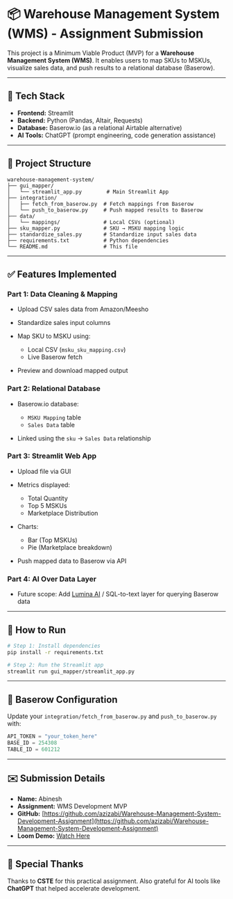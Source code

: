 # 📦 Warehouse Management System (WMS) - Assignment Submission

This project is a Minimum Viable Product (MVP) for a **Warehouse Management System (WMS)**. It enables users to map SKUs to MSKUs, visualize sales data, and push results to a relational database (Baserow).

---

## 🔧 Tech Stack

* **Frontend:** Streamlit
* **Backend:** Python (Pandas, Altair, Requests)
* **Database:** Baserow\.io (as a relational Airtable alternative)
* **AI Tools:** ChatGPT (prompt engineering, code generation assistance)

---

## 📂 Project Structure

```
warehouse-management-system/
├── gui_mapper/
│   └── streamlit_app.py        # Main Streamlit App
├── integration/
│   ├── fetch_from_baserow.py  # Fetch mappings from Baserow
│   └── push_to_baserow.py     # Push mapped results to Baserow
├── data/
│   └── mappings/              # Local CSVs (optional)
├── sku_mapper.py              # SKU → MSKU mapping logic
├── standardize_sales.py       # Standardize input sales data
├── requirements.txt           # Python dependencies
└── README.md                  # This file
```

---

## ✅ Features Implemented

### Part 1: Data Cleaning & Mapping

* Upload CSV sales data from Amazon/Meesho
* Standardize sales input columns
* Map SKU to MSKU using:

  * Local CSV (`msku_sku_mapping.csv`)
  * Live Baserow fetch
* Preview and download mapped output

### Part 2: Relational Database

* Baserow\.io database:

  * `MSKU Mapping` table
  * `Sales Data` table
* Linked using the `sku` → `Sales Data` relationship

### Part 3: Streamlit Web App

* Upload file via GUI
* Metrics displayed:

  * Total Quantity
  * Top 5 MSKUs
  * Marketplace Distribution
* Charts:

  * Bar (Top MSKUs)
  * Pie (Marketplace breakdown)
* Push mapped data to Baserow via API

### Part 4: AI Over Data Layer

* Future scope: Add [Lumina AI](https://lumina-app.vercel.app/) / SQL-to-text layer for querying Baserow data

---

## 🚀 How to Run

```bash
# Step 1: Install dependencies
pip install -r requirements.txt

# Step 2: Run the Streamlit app
streamlit run gui_mapper/streamlit_app.py
```

---

## 🔑 Baserow Configuration

Update your `integration/fetch_from_baserow.py` and `push_to_baserow.py` with:

```python
API_TOKEN = "your_token_here"
BASE_ID = 254308
TABLE_ID = 601212
```

---

## ✉️ Submission Details

* **Name:** Abinesh
* **Assignment:** WMS Development MVP
* **GitHub:** [https://github.com/azizabi/Warehouse-Management-System-Development-Assignment](https://github.com/azizabi/Warehouse-Management-System-Development-Assignment)
* **Loom Demo:** [Watch Here](https://www.loom.com/share/your-demo-link-here)

---

## 🙏 Special Thanks

Thanks to **CSTE** for this practical assignment. Also grateful for AI tools like **ChatGPT** that helped accelerate development.
